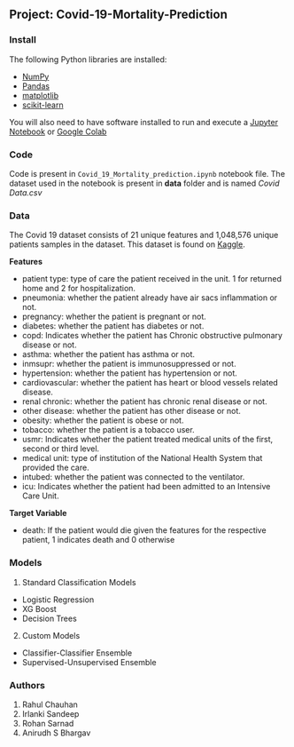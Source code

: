 ## Project: Covid-19-Mortality-Prediction

### Install

The following Python libraries are installed:

- [NumPy](http://www.numpy.org/)
- [Pandas](http://pandas.pydata.org/)
- [matplotlib](http://matplotlib.org/)
- [scikit-learn](http://scikit-learn.org/stable/)

You will also need to have software installed to run and execute a [Jupyter Notebook](http://jupyter.org/install.html) or [Google Colab](https://colab.research.google.com/)

### Code

Code is present in `Covid_19_Mortality_prediction.ipynb` notebook file. The dataset used in the notebook is present in **data** folder and is named *Covid Data.csv*

### Data

The Covid 19 dataset consists of 21 unique features and 1,048,576 unique patients samples in the dataset. 
This dataset is found on [Kaggle](https://www.kaggle.com/datasets/meirnizri/covid19-dataset).

**Features**

- patient type: type of care the patient received in the unit. 1 for returned home and 2 for hospitalization.
- pneumonia: whether the patient already have air sacs inflammation or not.
- pregnancy: whether the patient is pregnant or not.
- diabetes: whether the patient has diabetes or not.
- copd: Indicates whether the patient has Chronic obstructive pulmonary disease or not.
- asthma: whether the patient has asthma or not.
- inmsupr: whether the patient is immunosuppressed or not.
- hypertension: whether the patient has hypertension or not.
- cardiovascular: whether the patient has heart or blood vessels related disease.
- renal chronic: whether the patient has chronic renal disease or not.
- other disease: whether the patient has other disease or not.
- obesity: whether the patient is obese or not.
- tobacco: whether the patient is a tobacco user.
- usmr: Indicates whether the patient treated medical units of the first, second or third level.
- medical unit: type of institution of the National Health System that provided the care.
- intubed: whether the patient was connected to the ventilator.
- icu: Indicates whether the patient had been admitted to an Intensive Care Unit.

**Target Variable**

- death: If the patient would die given the features for the respective patient, 1 indicates death and 0 otherwise

### Models

1. Standard Classification Models

- Logistic Regression
- XG Boost
- Decision Trees

2. Custom Models

- Classifier-Classifier Ensemble
- Supervised-Unsupervised Ensemble

### Authors

1. Rahul Chauhan
2. Irlanki Sandeep
3. Rohan Sarnad
4. Anirudh S Bhargav

